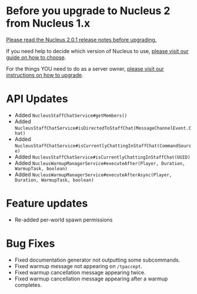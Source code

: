 # Before you upgrade to Nucleus 2 from Nucleus 1.x

[Please read the Nucleus 2.0.1 release notes before upgrading.](https://ore.spongepowered.org/Nucleus/Nucleus/versions/2.0.1)

If you need help to decide which version of Nucleus to use, [please visit our guide on how to choose](https://v2.nucleuspowered.org/docs/howto/version-choice.html).

For the things YOU need to do as a server owner, [please visit our instructions on how to upgrade](https://v2.nucleuspowered.org/docs/howto/migrate.html).

# API Updates

* Added `NucleusStaffChatService#getMembers()`
* Added `NucleusStaffChatService#isDirectedToStaffChat(MessageChannelEvent.Chat)`
* Added `NucleusStaffChatService#isCurrentlyChattingInStaffChat(CommandSource)`
* Added `NucleusStaffChatService#isCurrentlyChattingInStaffChat(UUID)`
* Added `NucleusWarmupManagerService#executeAfter(Player, Duration, WarmupTask, boolean)`
* Added `NucleusWarmupManagerService#executeAfterAsync(Player, Duration, WarmupTask, boolean)`

# Feature updates

* Re-added per-world spawn permissions

# Bug Fixes

* Fixed documentation generator not outputting some subcommands.
* Fixed warmup message not appearing on `/tpaccept`.
* Fixed warmup cancellation message appearing twice.
* Fixed warmup cancellation message appearing after a warmup completes.